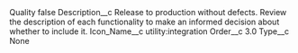 <?xml version="1.0" encoding="UTF-8"?>
<CustomMetadata xmlns="http://soap.sforce.com/2006/04/metadata" xmlns:xsi="http://www.w3.org/2001/XMLSchema-instance" xmlns:xsd="http://www.w3.org/2001/XMLSchema">
    <label>Quality</label>
    <protected>false</protected>
    <values>
        <field>Description__c</field>
        <value xsi:type="xsd:string">Release to production without defects. Review the description of each functionality to make an informed decision about whether to include it.</value>
    </values>
    <values>
        <field>Icon_Name__c</field>
        <value xsi:type="xsd:string">utility:integration</value>
    </values>
    <values>
        <field>Order__c</field>
        <value xsi:type="xsd:double">3.0</value>
    </values>
    <values>
        <field>Type__c</field>
        <value xsi:type="xsd:string">None</value>
    </values>
</CustomMetadata>

